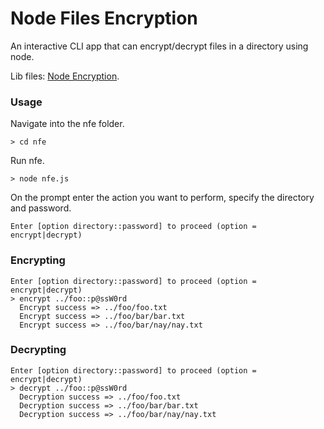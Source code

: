 # Node Files Encryption

An interactive CLI app that can encrypt/decrypt files in a directory using node.

Lib files: [Node Encryption](https://github.com/bbstilson/node-encryption/).

### Usage
Navigate into the nfe folder.

    > cd nfe
Run nfe.

    > node nfe.js
On the prompt enter the action you want to perform, specify the directory and password.

    Enter [option directory::password] to proceed (option = encrypt|decrypt)

### Encrypting
    Enter [option directory::password] to proceed (option = encrypt|decrypt)
    > encrypt ../foo::p@ssW0rd
      Encrypt success => ../foo/foo.txt
      Encrypt success => ../foo/bar/bar.txt
      Encrypt success => ../foo/bar/nay/nay.txt


### Decrypting
    Enter [option directory::password] to proceed (option = encrypt|decrypt)
    > decrypt ../foo::p@ssW0rd
      Decryption success => ../foo/foo.txt
      Decryption success => ../foo/bar/bar.txt
      Decryption success => ../foo/bar/nay/nay.txt